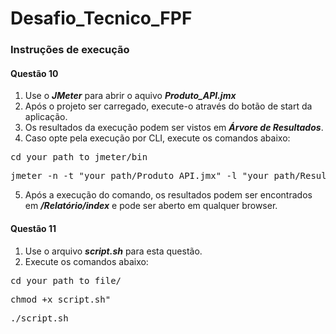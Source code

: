 # Desafio_Tecnico_FPF

### Instruções de execução

#### Questão 10

1. Use o **_JMeter_** para abrir o aquivo **_Produto_API.jmx_**
2. Após o projeto ser carregado, execute-o através do botão de start da aplicação.
3. Os resultados da execução podem ser vistos em **_Árvore de Resultados_**.
4. Caso opte pela execução por CLI, execute os comandos abaixo:
<pre>
cd your_path_to_jmeter/bin
</pre>
<pre>
jmeter -n -t "your_path/Produto_API.jmx" -l "your_path/Resultado.jtl" -e -o "your_path/Relatório"
</pre>
5. Após a execução do comando, os resultados podem ser encontrados em **_/Relatório/index_** e pode ser aberto em qualquer browser.

#### Questão 11
1. Use o arquivo **_script.sh_** para esta questão.
2. Execute os comandos abaixo:
<pre>
cd your_path_to_file/
</pre>
<pre>
chmod +x script.sh"
</pre>
<pre>
./script.sh
</pre>
